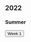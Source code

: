 ## 2022
### Summer
<button class="button-28" role="button" onclick="https://smallgroup.carrollmedia.dev/2022/summer/week-1">Week 1</button>
